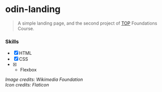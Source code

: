 
# odin-landing

> A simple landing page, and the second project of <a href="https://www.theodinproject.com/">TOP</a> Foundations Course.

### Skills

- [x] HTML
- [x] CSS
- [x] - Flexbox

<i>Image credits: Wikimedia Foundation <br>
Icon credits: Flaticon</i>
